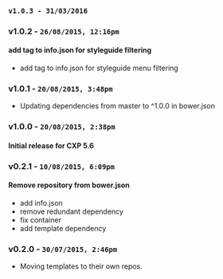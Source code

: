 ### `v1.0.3 - 31/03/2016`

### v1.0.2 - `26/08/2015, 12:16pm`
#### add tag to info.json for styleguide filtering  
* add tag to info.json for styleguide menu filtering  


### v1.0.1 - `20/08/2015, 3:48pm`
* Updating dependencies from master to ^1.0.0 in bower.json  


### v1.0.0 - `20/08/2015, 2:38pm`
#### Initial release for CXP 5.6  


### v0.2.1 - `10/08/2015, 6:09pm`
#### Remove repository from bower.json  
* add info.json  
* remove redundant dependency  
* fix container  
* add template dependency  


### v0.2.0 - `30/07/2015, 2:46pm`
* Moving templates to their own repos.  
